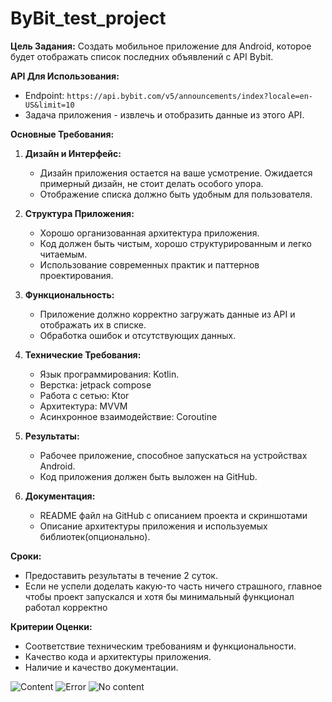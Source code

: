 # ByBit_test_project
**Цель Задания:** Создать мобильное приложение для Android, которое будет отображать список последних объявлений с API Bybit.

**API Для Использования:**

- Endpoint: `https://api.bybit.com/v5/announcements/index?locale=en-US&limit=10`
- Задача приложения - извлечь и отобразить данные из этого API.

**Основные Требования:**

1. **Дизайн и Интерфейс:**
    
    - Дизайн приложения остается на ваше усмотрение. Ожидается примерный дизайн, не стоит делать особого упора.
    - Отображение списка должно быть удобным для пользователя.
2. **Структура Приложения:**
    
    - Хорошо организованная архитектура приложения.
    - Код должен быть чистым, хорошо структурированным и легко читаемым.
    - Использование современных практик и паттернов проектирования.
3. **Функциональность:**
    
    - Приложение должно корректно загружать данные из API и отображать их в списке.
    - Обработка ошибок и отсутствующих данных.
4. **Технические Требования:**
    
    - Язык программирования: Kotlin.
    - Верстка: jetpack compose
    - Работа с сетью: Ktor
    - Архитектура: MVVM
    - Асинхронное взаимодействие: Coroutine
5. **Результаты:**
    
    - Рабочее приложение, способное запускаться на устройствах Android.
    - Код приложения должен быть выложен на GitHub.
6. **Документация:**
    
    - README файл на GitHub с описанием проекта и скриншотами
    - Описание архитектуры приложения и используемых библиотек(опционально).

**Сроки:**

- Предоставить результаты в течение 2 суток.
- Если не успели доделать какую-то часть ничего страшного, главное чтобы проект запускался и хотя бы минимальный функционал работал корректно

**Критерии Оценки:**

- Соответствие техническим требованиям и функциональности.
- Качество кода и архитектуры приложения.
- Наличие и качество документации.


![Content](https://github.com/ParshinSA/ByBit_test_project/assets/89074786/8dbfbf25-143e-4df5-8443-691dbf3b99e1)
![Error](https://github.com/ParshinSA/ByBit_test_project/assets/89074786/36c6514f-aad2-418b-a8cc-9a46996cb80b)
![No content](https://github.com/ParshinSA/ByBit_test_project/assets/89074786/afca6298-e90a-49c9-a759-6a0fad4970bc)
